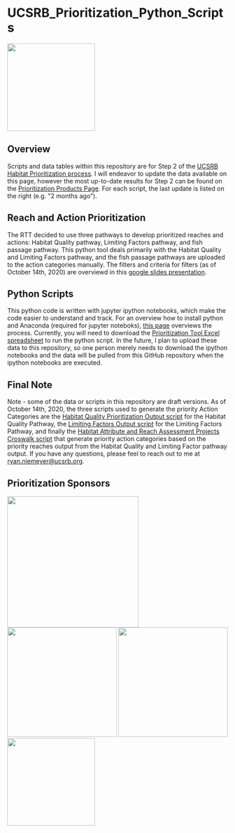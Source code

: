 # UCSRB_Prioritization_Python_Scripts

<img src="https://storage.googleapis.com/ff-storage-p01/festivals/logos/000/051/750/large/logo.jpg?1575572027" width="200">

## Overview
Scripts and data tables within this repository are for Step 2 of the [UCSRB Habitat Prioritization process](https://www.ucsrb.org/prioritization/). I will endeavor to update the data available on this page, however the most up-to-date results for Step 2 can be found on the [Prioritization Products Page](https://www.ucsrb.org/prioritization-products/). For each script, the last update is listed on the right (e.g. "2 months ago").

## Reach and Action Prioritization
The RTT decided to use three pathways to develop prioritized reaches and actions: Habitat Quality pathway, Limiting Factors pathway, and fish passage pathway.  This python tool deals primarily with the Habitat Quality and Limiting Factors pathway, and the fish passage pathways are uploaded to the action categories manually. The filters and criteria for filters (as of October 14th, 2020) are overviewd in this [google slides presentation](https://docs.google.com/presentation/d/1dEJ-A_LlW1HkxfIjOfLmjRxS1DRR_nWGOsBlZj5khss/edit?usp=sharing). 

## Python Scripts
This python code is written with jupyter ipython notebooks, which make the code easier to understand and track. For an overview how to install python and Anaconda (required for jupyter noteboks), [this page](https://www.codecademy.com/articles/how-to-use-ipython) overviews the process. Currently, you will need to download the [Prioritization Tool Excel spreadsheet](https://www.ucsrb.org/?mdocs-file=6877%20) to run the python script. In the future, I plan to upload these data to this repository, so one person merely needs to download the ipython notebooks and the data will be pulled from this GitHub repository when the ipython notebooks are executed.

## Final Note
Note - some of the data or scripts in this repository are draft versions. 
As of October 14th, 2020, the three scripts used to generate the priority Action Categories are the [Habitat Quality Prioritization Output script](https://github.com/rniemeyer07/UCSRB_Prioritization_Python_Scripts/blob/master/Habitat_Quality_Prioritization_Output.ipynb) 
for the Habitat Quality Pathway, the [Limiting Factors Output script](https://github.com/rniemeyer07/UCSRB_Prioritization_Python_Scripts/blob/master/Limiting_Factors_Output.ipynb) 
for the Limiting Factors Pathway, and finally the [Habitat Attribute and Reach Assessment Projects Croswalk script](https://github.com/rniemeyer07/UCSRB_Prioritization_Python_Scripts/blob/master/Habitat_Attribute_and_Reach_Assessment_Projects_Crosswalk.ipynb)
that generate priority action categories based on the priority reaches output from the Habitat Quality and Limiting Factor pathway output. 
If you have any questions, please feel to reach out to me at ryan.niemeyer@ucsrb.org.

## Prioritization Sponsors
<img src="https://www.ucsrb.org/wp-content/uploads/2020/05/GSRO-300x98.jpg" width="300">
<img src="https://www.ucsrb.org/wp-content/uploads/2020/05/BEF-300x121.jpg" width="250">
<img src="https://www.ucsrb.org/wp-content/uploads/2020/05/BPA-300x194.jpg" width="250">
<img src="https://www.ucsrb.org/wp-content/uploads/2020/05/yakama_logo_color_PLATINUM-300x187.png" width="200">
